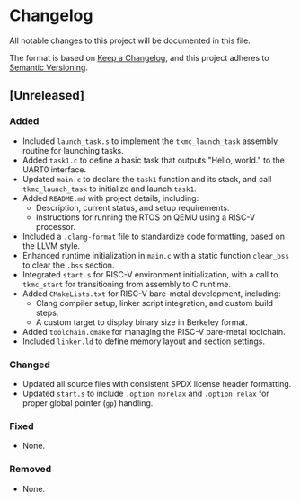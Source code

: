 # Changelog

All notable changes to this project will be documented in this file.

The format is based on [Keep a Changelog](https://keepachangelog.com/en/1.0.0/),
and this project adheres to [Semantic Versioning](https://semver.org/spec/v2.0.0.html).

## [Unreleased]

### Added
- Included `launch_task.s` to implement the `tkmc_launch_task` assembly routine for launching tasks.
- Added `task1.c` to define a basic task that outputs "Hello, world." to the UART0 interface.
- Updated `main.c` to declare the `task1` function and its stack, and call `tkmc_launch_task` to initialize and launch `task1`.
- Added `README.md` with project details, including:
  - Description, current status, and setup requirements.
  - Instructions for running the RTOS on QEMU using a RISC-V processor.
- Included a `.clang-format` file to standardize code formatting, based on the LLVM style.
- Enhanced runtime initialization in `main.c` with a static function `clear_bss` to clear the `.bss` section.
- Integrated `start.s` for RISC-V environment initialization, with a call to `tkmc_start` for transitioning from assembly to C runtime.
- Added `CMakeLists.txt` for RISC-V bare-metal development, including:
  - Clang compiler setup, linker script integration, and custom build steps.
  - A custom target to display binary size in Berkeley format.
- Added `toolchain.cmake` for managing the RISC-V bare-metal toolchain.
- Included `linker.ld` to define memory layout and section settings.

### Changed
- Updated all source files with consistent SPDX license header formatting.
- Updated `start.s` to include `.option norelax` and `.option relax` for proper global pointer (`gp`) handling.

### Fixed
- None.

### Removed
- None.
